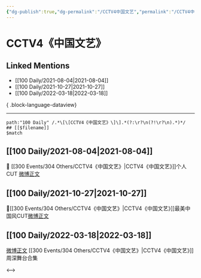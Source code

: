 ```yaml
---
{"dg-publish":true,"dg-permalink":"/CCTV4中国文艺","permalink":"/CCTV4中国文艺/","title":"CCTV4《中国文艺》","tags":[null],"created":"2022-11-09T19:13:33.000+08:00","updated":"2023-04-10T16:52:38.000+08:00"}
---
```


# CCTV4《中国文艺》

## Linked Mentions
- [[100 Daily/2021-08-04\|2021-08-04]]
- [[100 Daily/2021-10-27\|2021-10-27]]
- [[100 Daily/2022-03-18\|2022-03-18]]

{ .block-language-dataview}

---

```expander
path:"100 Daily" /.*\[\[CCTV4《中国文艺》\]\].*(?:\r?\n(?!\r?\n).*)*/
## [[$filename]]
$match
```
## [[100 Daily/2021-08-04\|2021-08-04]]
🌟 [[300 Events/304 Others/CCTV4《中国文艺》\|CCTV4《中国文艺》]]个人CUT [微博正文](https://m.weibo.cn/6466290670/4666569622295716)
## [[100 Daily/2021-10-27\|2021-10-27]]
🌟[[300 Events/304 Others/CCTV4《中国文艺》\|CCTV4《中国文艺》]]最美中国风CUT[微博正文](https://m.weibo.cn/6466290670/4696895038948399)
## [[100 Daily/2022-03-18\|2022-03-18]]
[微博正文](https://weibo.com/detail/4748437255357143) [[300 Events/304 Others/CCTV4《中国文艺》\|CCTV4《中国文艺》]]周深舞台合集

<-->
